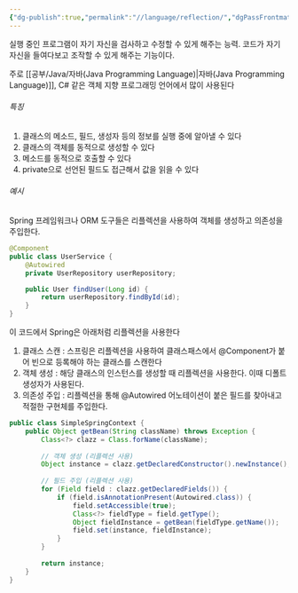 ```yaml
---
{"dg-publish":true,"permalink":"//language/reflection/","dgPassFrontmatter":true}
---
```



실행 중인 프로그램이 자기 자신을 검사하고 수정할 수 있게 해주는 능력.
코드가 자기 자신을 들여다보고 조작할 수 있게 해주는 기능이다.

주로 [[공부/Java/자바(Java Programming Language)\|자바(Java Programming Language)]], C# 같은 객체 지향 프로그래밍 언어에서 많이  사용된다

###### 특징

1. 클래스의 메소드, 필드, 생성자 등의 정보를 실행 중에 알아낼 수 있다
2. 클래스의 객체를 동적으로 생성할 수 있다
3. 메소드를 동적으로 호출할 수 있다
4. private으로 선언된 필드도 접근해서 값을 읽을 수 있다

###### 예시

Spring 프레임워크나 ORM 도구들은 리플렉션을 사용하여 객체를 생성하고 의존성을 주입한다.

```java
@Component
public class UserService {
    @Autowired
    private UserRepository userRepository;

    public User findUser(Long id) {
        return userRepository.findById(id);
    }
}
```

이 코드에서 Spring은 아래처럼 리플렉션을 사용한다

1. 클래스 스캔 : 스프링은 리플렉션을 사용하여 클래스패스에서 @Component가 붙어 빈으로 등록해야 하는 클래스를 스캔한다
2. 객체 생성 : 해당 클래스의 인스턴스를 생성할 때 리플렉션을 사용한다. 이때 디폴트 생성자가 사용된다.
3. 의존성 주입 : 리플렉션을 통해 @Autowired 어노테이션이 붙은 필드를 찾아내고 적절한 구현체를 주입한다.

```java
public class SimpleSpringContext {
    public Object getBean(String className) throws Exception {
        Class<?> clazz = Class.forName(className);
        
        // 객체 생성 (리플렉션 사용)
        Object instance = clazz.getDeclaredConstructor().newInstance();
        
        // 필드 주입 (리플렉션 사용)
        for (Field field : clazz.getDeclaredFields()) {
            if (field.isAnnotationPresent(Autowired.class)) {
                field.setAccessible(true);
                Class<?> fieldType = field.getType();
                Object fieldInstance = getBean(fieldType.getName());
                field.set(instance, fieldInstance);
            }
        }
        
        return instance;
    }
}
```